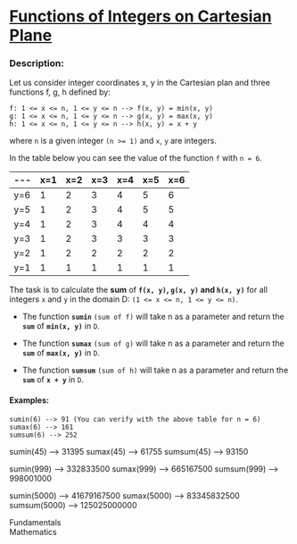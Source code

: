 <div class="w-full panel bg-ui-section"><h1><a href="https://www.codewars.com/kata/559e3224324a2b6e66000046" target="_blank">Functions of Integers on Cartesian Plane
</a></h1><h3 class="wf-title-alt">Description:</h3><div class="markdown prose max-w-5xl mx-auto overflow-x-auto break-words" id="description"><p>Let us consider integer coordinates x, y in the Cartesian plan and three functions f, g, h
defined by:</p>
<pre><code>f: 1 &lt;= x &lt;= n, 1 &lt;= y &lt;= n --&gt; f(x, y) = min(x, y)
g: 1 &lt;= x &lt;= n, 1 &lt;= y &lt;= n --&gt; g(x, y) = max(x, y)
h: 1 &lt;= x &lt;= n, 1 &lt;= y &lt;= n --&gt; h(x, y) = x + y
</code></pre>
<p>where <code>n</code> is a given integer <code>(n &gt;= 1)</code> and <code>x</code>, <code>y</code> are integers.</p>
<p>In the table below you can see the value of the function <code>f</code> with <code>n = 6</code>.</p>
<table>
<thead>
<tr>
<th>---</th>
<th>x=1</th>
<th>x=2</th>
<th>x=3</th>
<th>x=4</th>
<th>x=5</th>
<th>x=6</th>
</tr>
</thead>
<tbody><tr>
<td>y=6</td>
<td>1</td>
<td>2</td>
<td>3</td>
<td>4</td>
<td>5</td>
<td>6</td>
</tr>
<tr>
<td>y=5</td>
<td>1</td>
<td>2</td>
<td>3</td>
<td>4</td>
<td>5</td>
<td>5</td>
</tr>
<tr>
<td>y=4</td>
<td>1</td>
<td>2</td>
<td>3</td>
<td>4</td>
<td>4</td>
<td>4</td>
</tr>
<tr>
<td>y=3</td>
<td>1</td>
<td>2</td>
<td>3</td>
<td>3</td>
<td>3</td>
<td>3</td>
</tr>
<tr>
<td>y=2</td>
<td>1</td>
<td>2</td>
<td>2</td>
<td>2</td>
<td>2</td>
<td>2</td>
</tr>
<tr>
<td>y=1</td>
<td>1</td>
<td>1</td>
<td>1</td>
<td>1</td>
<td>1</td>
<td>1</td>
</tr>
</tbody></table>
<p>The task is to calculate 
the <strong>sum</strong> of <strong><code>f(x, y)</code>, <code>g(x, y)</code> and <code>h(x, y)</code></strong> for all integers <code>x</code> and <code>y</code> in the domain D: <code>(1 &lt;= x &lt;= n, 1 &lt;= y &lt;= n)</code>.</p>
<ul>
<li><p>The function <strong><code>sumin</code></strong> <code>(sum of f)</code> will take n as a parameter and return the <strong><code>sum</code></strong> of <strong><code>min(x, y)</code></strong> in <code>D</code>.</p>
</li>
<li><p>The function <strong><code>sumax</code></strong> <code>(sum of g)</code> will take n as a parameter and return the <strong><code>sum</code></strong> of <strong><code>max(x, y)</code></strong> in <code>D</code>.</p>
</li>
<li><p>The function <strong><code>sumsum</code></strong> <code>(sum of h)</code> will take n as a parameter and return the <strong><code>sum</code></strong> of <strong><code>x + y</code></strong> in <code>D</code>.</p>
</li>
</ul>
<h4 id="examples">Examples:</h4>
<pre><code>sumin(6) --&gt; 91 (You can verify with the above table for n = 6)
sumax(6) --&gt; 161
sumsum(6) --&gt; 252</code></pre>

sumin(45) --&gt; 31395 sumax(45) --&gt; 61755 sumsum(45) --&gt; 93150

sumin(999) --&gt; 332833500 sumax(999) --&gt; 665167500 sumsum(999) --&gt; 998001000

sumin(5000) --&gt; 41679167500 sumax(5000) --&gt; 83345832500 sumsum(5000) --&gt; 125025000000
</code></pre>
</div><div class="pt-4 max-w-5xl mx-auto"><div class="mt-4"><span><i class="icon-moon-tag "></i></span><div class="keyword-tag">Fundamentals</div><div class="keyword-tag">Mathematics</div></div></div></div>
